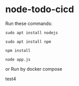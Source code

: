 # node-todo-cicd

Run these commands:


`sudo apt install nodejs`


`sudo apt install npm`


`npm install`

`node app.js`

or Run by docker compose 

test4

